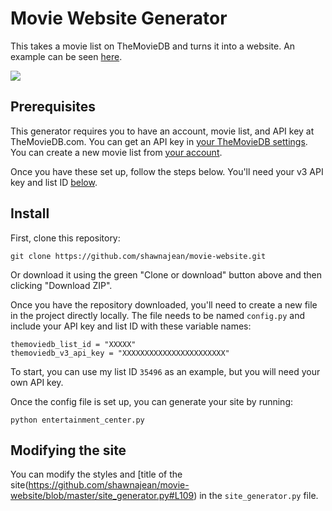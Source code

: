 # Movie Website Generator

This takes a movie list on TheMovieDB and turns it into a website. An example can be seen [here](https://shawnajean.github.io/movie-website/).

![](https://user-images.githubusercontent.com/775884/31321973-29707914-ac5c-11e7-9a39-d4e2866dc6ed.png)

## Prerequisites

This generator requires you to have an account, movie list, and API key at TheMovieDB.com. You can get an API key in [your TheMovieDB settings](https://www.themoviedb.org/settings/api). You can create a new movie list from [your account](https://www.themoviedb.org/list/new).

Once you have these set up, follow the steps below. You'll need your v3 API key and list ID [below]().

## Install

First, clone this repository:

`git clone https://github.com/shawnajean/movie-website.git`

Or download it using the green "Clone or download" button above and then clicking "Download ZIP".

Once you have the repository downloaded, you'll need to create a new file in the project directly locally. The file needs to be named `config.py` and include your API key and list ID with these variable names:

```
themoviedb_list_id = "XXXXX"
themoviedb_v3_api_key = "XXXXXXXXXXXXXXXXXXXXXXX"
```

To start, you can use my list ID `35496` as an example, but you will need your own API key.

Once the config file is set up, you can generate your site by running:

`python entertainment_center.py`

## Modifying the site

You can modify the styles and [title of the site(https://github.com/shawnajean/movie-website/blob/master/site_generator.py#L109) in the `site_generator.py` file.
